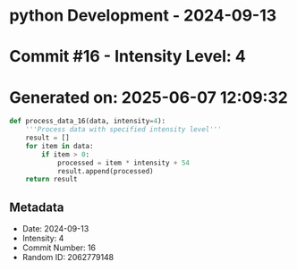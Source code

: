 ﻿# python Development - 2024-09-13
# Commit #16 - Intensity Level: 4
# Generated on: 2025-06-07 12:09:32
```python
def process_data_16(data, intensity=4):
    '''Process data with specified intensity level'''
    result = []
    for item in data:
        if item > 0:
            processed = item * intensity + 54
            result.append(processed)
    return result
```
## Metadata
- Date: 2024-09-13
- Intensity: 4
- Commit Number: 16
- Random ID: 2062779148
